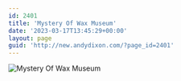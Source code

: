 ```yaml
---
id: 2401
title: 'Mystery Of Wax Museum'
date: '2023-03-17T13:45:29+00:00'
layout: page
guid: 'http://new.andydixon.com/?page_id=2401'
---
```


![Mystery Of Wax Museum](https://i0.wp.com/assets.g8x2.ldn.idrivee2-23.com/posters/Mystery%20Of%20Wax%20Museum%2001.jpg?w=1200&ssl=1 "Mystery Of Wax Museum")